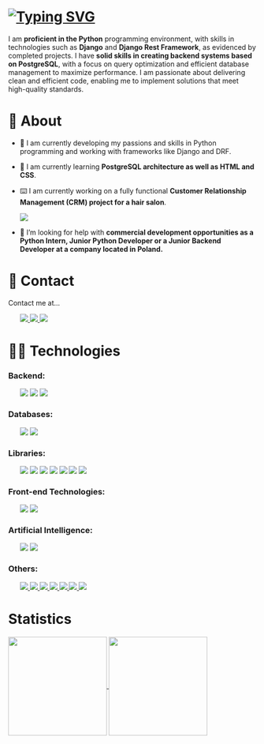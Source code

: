 <h1 align="left">
  <a href="https://git.io/typing-svg"><img src="https://readme-typing-svg.herokuapp.com?font=Fira+Code&size=25&pause=500&color=F79A2D&width=435&lines=Hi+there!+%F0%9F%91%8B;I'm++Hubert+Ryka%C5%82a+%E2%9C%8C%EF%B8%8F;Junior+Python+Developer+%F0%9F%96%A5%EF%B8%8F" alt="Typing SVG" /></a>
</h1>
<p>
I am <strong>proficient in the Python</strong> programming environment, with skills in technologies such as <strong>Django</strong> and <strong>Django Rest Framework</strong>, as evidenced by completed projects. I have <strong>solid skills in creating backend systems based on PostgreSQL</strong>, with a focus on query optimization and efficient database management to maximize performance. I am passionate about delivering clean and efficient code, enabling me to implement solutions that meet high-quality standards.
</p>

# 🤔 About
- 🔭 I am currently developing my passions and skills in Python programming and working with frameworks like Django and DRF.

- 🌱 I am currently learning **PostgreSQL architecture as well as HTML and CSS**.

- ⌨️ I am currently working on a fully functional **Customer Relationship Management (CRM) project for a hair salon**.

  <a target="_blank" href="https://github.com/hubertrykala93 tab=repositories">
    <img src="https://img.shields.io/badge/Portfolio-255E63?style=for-the-badge&logo=About.me&logoColor=white">
  </a>

- 🤝 I’m looking for help with **commercial development opportunities as a Python Intern, Junior Python Developer or a Junior Backend Developer at a company located in Poland.**

# 📲 Contact

Contact me at...

<ul>
  <a target="_blank" href="https://www.facebook.com/hubert.rykala/">
    <img src="https://img.shields.io/badge/Facebook-1877F2?style=for-the-badge&logo=facebook&logoColor=white">
  </a>
  <a target="_blank" href="mailto:hubert.rykala@gmail.com">
    <img src="https://img.shields.io/badge/Gmail-D14836?style=for-the-badge&logo=gmail&logoColor=white">
  </a>

  <a target="_blank" href="https://www.linkedin.com/in/hubert-rykala93/">
    <img src="https://img.shields.io/badge/LinkedIn-0077B5?style=for-the-badge&logo=linkedin&logoColor=white">
  </a>
</ul>

# 👨‍💻 Technologies

<h3>Backend:</h3>

<ul>
  <a target="_blank">
    <img src="https://img.shields.io/badge/Python-FFD43B?style=for-the-badge&logo=python&logoColor=blue">
  </a>
  
  <a target="_blank">
    <img src="https://img.shields.io/badge/Django-092E20?style=for-the-badge&logo=django&logoColor=green">
  </a>
  
  <a target="_blank">
    <img src="https://img.shields.io/badge/django%20rest-ff1709?style=for-the-badge&logo=django&logoColor=white">
  </a>
</ul>

<h3>Databases:</h3>

<ul>
  <a target="_blank">
    <img src="https://img.shields.io/badge/Sqlite-003B57?style=for-the-badge&logo=sqlite&logoColor=white">
  </a>

  <a target="_blank">
    <img src="https://img.shields.io/badge/PostgreSQL-316192?style=for-the-badge&logo=postgresql&logoColor=white">
  </a>
</ul>

<h3>Libraries:</h3>

<ul>
  <a target="_blank">
    <img src="https://img.shields.io/badge/Pandas-2C2D72?style=for-the-badge&logo=pandas&logoColor=white">
  </a>

  <a target="_blank">
    <img src="https://img.shields.io/badge/Numpy-777BB4?style=for-the-badge&logo=numpy&logoColor=white">
  </a>

  <a target="_blank">
    <img src="https://img.shields.io/badge/scikit_learn-F7931E?style=for-the-badge&logo=scikit-learn&logoColor=white">
  </a>

  <a target="_blank">
    <img src="https://img.shields.io/badge/Selenium-43B02A?style=for-the-badge&logo=Selenium&logoColor=white">
  </a>

  <a target="_blank">
    <img src="https://img.shields.io/badge/TensorFlow-FF6F00?style=for-the-badge&logo=tensorflow&logoColor=white">
  </a>

  <a target="_blank">
    <img src="https://img.shields.io/badge/Keras-FF0000?style=for-the-badge&logo=keras&logoColor=white">
  </a>

  <a target="_blank">
    <img src="https://img.shields.io/badge/Pandas-2C2D72?style=for-the-badge&logo=pandas&logoColor=white">
  </a>
</ul>

<h3>Front-end Technologies:</h3>

<ul>
  <a target="_blank">
    <img src="https://img.shields.io/badge/CSS3-1572B6?style=for-the-badge&logo=css3&logoColor=white">
  </a>

  <a target="_blank">
    <img src="https://img.shields.io/badge/HTML5-E34F26?style=for-the-badge&logo=html5&logoColor=white">
  </a>
</ul>

<h3>Artificial Intelligence:</h3>

<ul>
  <a target="_blank">
    <img src="https://img.shields.io/badge/ChatGPT-74aa9c?style=for-the-badge&logo=openai&logoColor=white">
  </a>

  <a target="_blank">
    <img src="https://img.shields.io/badge/Google%20Gemini-8E75B2?style=for-the-badge&logo=googlegemini&logoColor=white">
  </a>
</ul>

<h3>Others:</h3>

<ul>
  <a href="_blank">
    <img src="https://img.shields.io/badge/Jira-0052CC?style=for-the-badge&logo=Jira&logoColor=white">
  </a>

  <a href="_blank">
    <img src="https://img.shields.io/badge/Postman-FF6C37?style=for-the-badge&logo=Postman&logoColor=white">
  </a>

  <a href="_blank">
    <img src="https://img.shields.io/badge/json-5E5C5C?style=for-the-badge&logo=json&logoColor=white">
  </a>

  <a href="_blank">
    <img src="https://img.shields.io/badge/Canva-%2300C4CC.svg?&style=for-the-badge&logo=Canva&logoColor=white">
  </a>

  <a href="_blank">
    <img src="https://img.shields.io/badge/Adobe%20Photoshop-31A8FF?style=for-the-badge&logo=Adobe%20Photoshop&logoColor=black">
  </a>

  <a href="_blank">
    <img src="https://img.shields.io/badge/Adobe%20Premiere%20Pro-9999FF?style=for-the-badge&logo=Adobe%20Premiere%20Pro&logoColor=white">
  </a>

  <a href="_blank">
    <img src="https://img.shields.io/badge/Adobe%20after%20affects-CF96FD?style=for-the-badge&logo=Adobe%20after%20effects&logoColor=393665">
  </a>
</ul>

# Statistics

<a href="https://github.com/hubertrykala93/github-readme-stats">
  <img height=200 align="center" src="https://github-readme-stats.vercel.app/api?username=hubertrykala93">
</a>
<a href="https://github.com/hubertrykala93/django_prestig">
  <img height=200 align="center" src="https://github-readme-stats.vercel.app/api/top-langs?username=hubertrykala93&layout=compact&langs_count=8&card_width=320&hide=javascript">
</a>
